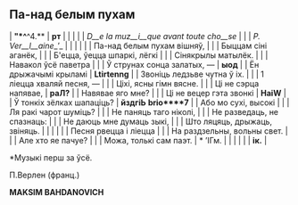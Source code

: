  
## Па-над белым пухам
| **"*^**^4.** | **рт** |
|     |     |
| _D__e_  _la_ _muz__i__que avant toute cho__se_ |     |
| _P. Ver__l__aine__’_ |     |
|     |     |
| Па-над белым пухам вішняў, |     |
| Быццам сіні аганёк, |     |
| Б'ецца, ўецца шпаркі, лёгкі |     |
| Сінякрылы матылёк. |     |
| Навакол ўсё паветра |     |
| Ў струнах сонца залатых, — | **ыод** |
| Ён дрыжачымі крыламі | **Ltirtenng** |
| Звоніць ледзьве чутна ў іх. |     |
| 1 ліецца хваляй песня, — |     |
| Ціхі, ясны гімн вясне. |     |
| Ці не сэрца напявае, | **раЛ?** |
| Навявае яго мне? |     |
| Ці не вецер гэта звонкі | **HaiW** |
| Ў тонкіх зёлках шапаціць? | **йздгіЬ** **brio****7** |
| Або мо сухі, высокі |     |
| Ля ракі чарот шуміць? |     |
| He паняць таго ніколі, |     |
| He разведаць, не спазнаць: |     |
| He даюць мне думаць зыкі, |     |
| Што ляцяць, дрыжаць, звіняць. |     |
|     |     |
| Песня рвецца і ліецца |     |
| На раздзельны, вольны свет. |     |
| Але хто яе пачуе? |     |
| Можа, толькі сам паэт. | *  ’ІГм. |
|     |     |
|     | **ік.** |

*Музыкі перш за ўсё.

П.Верлен (франц.)

**MAKSIM  BAHDANOVICH**
